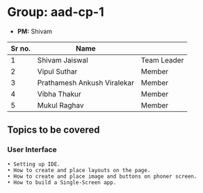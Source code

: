 # Group: aad-cp-1

* **PM:** Shivam

|Sr no.|Name||
|-|-|-|
|1|Shivam Jaiswal| Team Leader|
|2|Vipul Suthar|Member|
|3|Prathamesh Ankush Viralekar|Member|
|4|Vibha Thakur|Member|
|5|Mukul Raghav|Member|

## Topics to be covered

### User Interface
    • Setting up IDE.
    • How to create and place layouts on the page.
    • How to create and place image and buttons on phoner screen.
    • How to build a Single-Screen app. 

